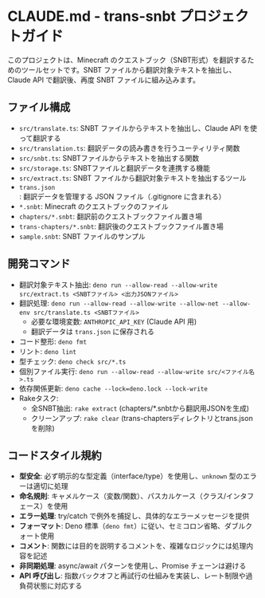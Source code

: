 # CLAUDE.md - trans-snbt プロジェクトガイド

このプロジェクトは、Minecraft のクエストブック（SNBT形式）を翻訳するためのツールセットです。SNBT ファイルから翻訳対象テキストを抽出し、Claude API で翻訳後、再度 SNBT ファイルに組み込みます。

## ファイル構成

- `src/translate.ts`: SNBT ファイルからテキストを抽出し、Claude API を使って翻訳する
- `src/translation.ts`: 翻訳データの読み書きを行うユーティリティ関数
- `src/snbt.ts`: SNBTファイルからテキストを抽出する関数
- `src/storage.ts`: SNBTファイルと翻訳データを連携する機能
- `src/extract.ts`: SNBT ファイルから翻訳対象テキストを抽出するツール
- `trans.json`: 翻訳データを管理する JSON ファイル（.gitignore に含まれる）
- `*.snbt`: Minecraft のクエストブックのファイル
- `chapters/*.snbt`: 翻訳前のクエストブックファイル置き場
- `trans-chapters/*.snbt`: 翻訳後のクエストブックファイル置き場
- `sample.snbt`: SNBT ファイルのサンプル

## 開発コマンド

- 翻訳対象テキスト抽出: `deno run --allow-read --allow-write src/extract.ts <SNBTファイル> <出力JSONファイル>`
- 翻訳処理: `deno run --allow-read --allow-write --allow-net --allow-env src/translate.ts <SNBTファイル>`
  - 必要な環境変数: `ANTHROPIC_API_KEY` (Claude API 用)
  - 翻訳データは `trans.json` に保存される
- コード整形: `deno fmt`
- リント: `deno lint`
- 型チェック: `deno check src/*.ts`
- 個別ファイル実行: `deno run --allow-read --allow-write src/<ファイル名>.ts`
- 依存関係更新: `deno cache --lock=deno.lock --lock-write`
- Rakeタスク:
  - 全SNBT抽出: `rake extract` (chapters/*.snbtから翻訳用JSONを生成)
  - クリーンアップ: `rake clear` (trans-chaptersディレクトリとtrans.jsonを削除)

## コードスタイル規約

- **型安全**: 必ず明示的な型定義（interface/type）を使用し、`unknown` 型のエラーは適切に処理
- **命名規則**: キャメルケース（変数/関数）、パスカルケース（クラス/インタフェース）を使用
- **エラー処理**: try/catch で例外を捕捉し、具体的なエラーメッセージを提供
- **フォーマット**: Deno 標準（`deno fmt`）に従い、セミコロン省略、ダブルクォート使用
- **コメント**: 関数には目的を説明するコメントを、複雑なロジックには処理内容を記述
- **非同期処理**: async/await パターンを使用し、Promise チェーンは避ける
- **API 呼び出し**: 指数バックオフと再試行の仕組みを実装し、レート制限や過負荷状態に対応する
